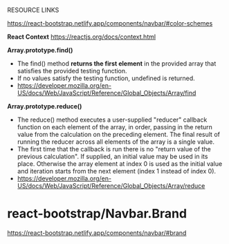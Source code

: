 RESOURCE LINKS


https://react-bootstrap.netlify.app/components/navbar/#color-schemes

**React Context**
https://reactjs.org/docs/context.html



__**Array.prototype.find()**__
- The find() method **returns the first element** in the provided array that satisfies the provided testing function. 
- If no values satisfy the testing function, undefined is returned.
- https://developer.mozilla.org/en-US/docs/Web/JavaScript/Reference/Global_Objects/Array/find



__**Array.prototype.reduce()**__
- The reduce() method executes a user-supplied "reducer" callback function on each element of the array, in order, passing in the return value from the calculation on the preceding element. The final result of running the reducer across all elements of the array is a single value.
- The first time that the callback is run there is no "return value of the previous calculation". If supplied, an initial value may be used in its place. Otherwise the array element at index 0 is used as the initial value and iteration starts from the next element (index 1 instead of index 0).
- https://developer.mozilla.org/en-US/docs/Web/JavaScript/Reference/Global_Objects/Array/reduce



# react-bootstrap/Navbar.Brand
https://react-bootstrap.netlify.app/components/navbar/#brand